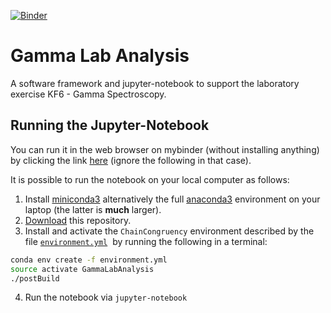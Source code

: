 [![Binder](https://mybinder.org/badge.svg)](https://mybinder.org/v2/gh/ASamarkRoth/gammalab_analysis/master?filepath=DataAnalysis_GammaSpectroscopy.ipynb)

# Gamma Lab Analysis

A software framework and jupyter-notebook to support the laboratory exercise KF6 - Gamma Spectroscopy.

## Running the Jupyter-Notebook

You can run it in the web browser on mybinder (without installing anything) by clicking the link [here](https://mybinder.org/v2/gh/ASamarkRoth/gammalab_analysis/master?filepath=DataAnalysis_GammaSpectroscopy.ipynb) (ignore the following in that case). 

It is possible to run the notebook on your local computer as follows:

1. Install [miniconda3](https://conda.io/miniconda.html) alternatively the full [anaconda3](https://www.anaconda.com/download) environment on your laptop (the latter is **much** larger).
2. [Download](https://github.com/mlund/jupyter-course/archive/master.zip) this repository.
3. Install and activate the `ChainCongruency` environment described by the file [`environment.yml`](/environment.yml)  by running the following in a terminal:

```bash
conda env create -f environment.yml
source activate GammaLabAnalysis
./postBuild
```
4. Run the notebook via `jupyter-notebook`

